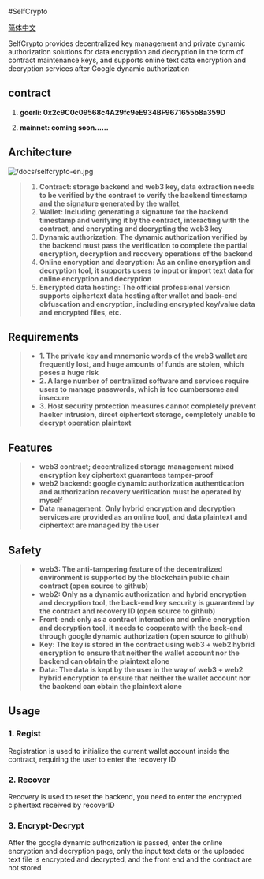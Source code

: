 #SelfCrypto

[简体中文][1]

SelfCrypto provides decentralized key management and private dynamic authorization solutions for data encryption and decryption in the form of contract maintenance keys, and supports online text data encryption and decryption services after Google dynamic authorization

## contract

1. **goerli: 0x2c9C0c09568c4A29fc9eE934BF9671655b8a359D**

2. **mainnet: coming soon......**

## Architecture

![/docs/selfcrypto-en.jpg](/docs/selfcrypto-en.jpg)

> 1. **Contract: storage backend and web3 key, data extraction needs to be verified by the contract to verify the backend timestamp and the signature generated by the wallet**,
> 2. **Wallet: Including generating a signature for the backend timestamp and verifying it by the contract, interacting with the contract, and encrypting and decrypting the web3 key**
> 3. **Dynamic authorization: The dynamic authorization verified by the backend must pass the verification to complete the partial encryption, decryption and recovery operations of the backend**
> 4. **Online encryption and decryption: As an online encryption and decryption tool, it supports users to input or import text data for online encryption and decryption**
> 5. **Encrypted data hosting: The official professional version supports ciphertext data hosting after wallet and back-end obfuscation and encryption, including encrypted key/value data and encrypted files, etc.**

## Requirements
> - **1. The private key and mnemonic words of the web3 wallet are frequently lost, and huge amounts of funds are stolen, which poses a huge risk**
> - **2. A large number of centralized software and services require users to manage passwords, which is too cumbersome and insecure**
> - **3. Host security protection measures cannot completely prevent hacker intrusion, direct ciphertext storage, completely unable to decrypt operation plaintext**

## Features
> - **web3 contract; decentralized storage management mixed encryption key ciphertext guarantees tamper-proof**
> - **web2 backend: google dynamic authorization authentication and authorization recovery verification must be operated by myself**
> - **Data management: Only hybrid encryption and decryption services are provided as an online tool, and data plaintext and ciphertext are managed by the user**

## Safety
> - **web3: The anti-tampering feature of the decentralized environment is supported by the blockchain public chain contract (open source to github)**
> - **web2: Only as a dynamic authorization and hybrid encryption and decryption tool, the back-end key security is guaranteed by the contract and recovery ID (open source to github)**
> - **Front-end: only as a contract interaction and online encryption and decryption tool, it needs to cooperate with the back-end through google dynamic authorization (open source to github)**
> - **Key: The key is stored in the contract using web3 + web2 hybrid encryption to ensure that neither the wallet account nor the backend can obtain the plaintext alone**
> - **Data: The data is kept by the user in the way of web3 + web2 hybrid encryption to ensure that neither the wallet account nor the backend can obtain the plaintext alone**

## Usage

### 1. Regist
Registration is used to initialize the current wallet account inside the contract, requiring the user to enter the recovery ID

### 2. Recover
Recovery is used to reset the backend, you need to enter the encrypted ciphertext received by recoverID

### 3. Encrypt-Decrypt
After the google dynamic authorization is passed, enter the online encryption and decryption page, only the input text data or the uploaded text file is encrypted and decrypted, and the front end and the contract are not stored

[1]: /docs/README-zh.md

